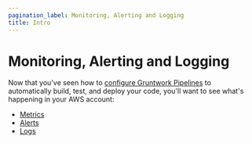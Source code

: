 ```yaml
---
pagination_label: Monitoring, Alerting and Logging
title: Intro
---
```


# Monitoring, Alerting and Logging

Now that you've seen how to [configure Gruntwork Pipelines](../04-configure-gw-pipelines/01-intro.md) to automatically build, test,
and deploy your code, you'll want to see what's happening in your AWS account:

* [Metrics](./02-metrics.md)
* [Alerts](./03-alerts.md)
* [Logs](./04-logs.md)
